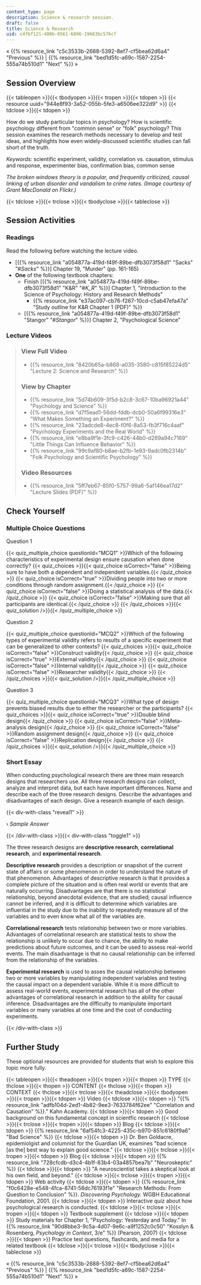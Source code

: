 ```yaml
---
content_type: page
description: Science & research session.
draft: false
title: Science & Research
uid: c4fbf121-480b-0561-6896-19683bc576cf
---
```

« {{% resource_link "c5c3533b-2688-5392-8ef7-cf5bea62d6a4" "Previous" %}} | {{% resource_link "bed1d5fc-a69c-1587-2254-555a74b510d1" "Next" %}} »

## Session Overview

{{< tableopen >}}{{< tbodyopen >}}{{< tropen >}}{{< tdopen >}}
{{< resource uuid="944e8f93-3a52-055b-5fe3-a6506ee322d9" >}}
{{< tdclose >}}{{< tdopen >}}

How do we study particular topics in psychology? How is scientific psychology different from "common sense" or "folk" psychology? This session examines the research methods necessary to develop and test ideas, and highlights how even widely-discussed scientific studies can fall short of the truth.

*Keywords:* scientific experiment, validity, correlation vs. causation, stimulus and response, experimenter bias, confirmation bias, common sense

*The broken windows theory is a popular, and frequently criticized, causal linking of urban disorder and vandalism to crime rates. (Image courtesy of Grant MacDonald on Flickr.)*

{{< tdclose >}}{{< trclose >}}{{< tbodyclose >}}{{< tableclose >}}

## Session Activities

### Readings

Read the following before watching the lecture video.

- \[{{% resource_link "a054877a-419d-f49f-89be-dfb3073f58d1" "Sacks" "#_Sacks_" %}}\] Chapter 19, "Murder" (pp. 161-165)
- **One** of the following textbook chapters:
    - Finish \[{{% resource_link "a054877a-419d-f49f-89be-dfb3073f58d1" "K&R" "#_K_R_" %}}\] Chapter 1, "Introduction to the Science of Psychology: History and Research Methods"
        - {{% resource_link "e37ac097-cb76-f267-10cd-c5ab47efa47a" "Study outline for K&R Chapter 1 (PDF)" %}}
    - \[{{% resource_link "a054877a-419d-f49f-89be-dfb3073f58d1" "Stangor" "#_Stangor_" %}}\] Chapter 2, "Psychological Science"

### Lecture Videos

> ### View Full Video
> 
> - {{% resource_link "8420b65a-b868-a035-3580-c815f85224d5" "Lecture 2: Science and Research" %}}
> 
> ### View by Chapter
> 
> - {{% resource_link "5d74b609-3f5d-b2c8-3c67-10ba96921a44" "Psychology and Science" %}}
> - {{% resource_link "d7f5ead1-56dd-fddb-dcb0-50a6f99316e3" "What Makes Something an Experiment?" %}}
> - {{% resource_link "23adcde8-4ec8-f0f6-8a53-fb3f716c4aaf" "Psychology Experiments and the Real World" %}}
> - {{% resource_link "e8ba9f1e-3fc9-c426-44b0-d269a94c7169" "Little Things Can Influence Behavior" %}}
> - {{% resource_link "99c9af80-b8ae-b2fb-1e93-9adc0fb2314b" "Folk Psychology and Scientific Psychology" %}}
> 
> ### Video Resources
> 
> - {{% resource_link "5ff7eb67-85f0-5757-99a6-5af146ea17d2" "Lecture Slides (PDF)" %}}

## Check Yourself

### Multiple Choice Questions

Question 1

{{< quiz_multiple_choice questionId="MCQ1" >}}Which of the following characteristics of experimental design ensure causation when done correctly? {{< quiz_choices >}}{{< quiz_choice isCorrect="false" >}}Being sure to have both a dependent and independent variables.{{< /quiz_choice >}} {{< quiz_choice isCorrect="true" >}}Dividing people into two or more conditions through random assignment.{{< /quiz_choice >}} {{< quiz_choice isCorrect="false" >}}Doing a statistical analysis of the data.{{< /quiz_choice >}} {{< quiz_choice isCorrect="false" >}}Making sure that all participants are identical.{{< /quiz_choice >}} {{< /quiz_choices >}}{{< quiz_solution />}}{{< /quiz_multiple_choice >}}

Question 2

{{< quiz_multiple_choice questionId="MCQ2" >}}Which of the following types of experimental validity refers to results of a specific experiment that can be generalized to other contexts? {{< quiz_choices >}}{{< quiz_choice isCorrect="false" >}}Construct validity{{< /quiz_choice >}} {{< quiz_choice isCorrect="true" >}}External validity{{< /quiz_choice >}} {{< quiz_choice isCorrect="false" >}}Internal validity{{< /quiz_choice >}} {{< quiz_choice isCorrect="false" >}}Researcher validity{{< /quiz_choice >}} {{< /quiz_choices >}}{{< quiz_solution />}}{{< /quiz_multiple_choice >}}

Question 3

{{< quiz_multiple_choice questionId="MCQ3" >}}What type of design prevents biased results due to either the researcher or the participants? {{< quiz_choices >}}{{< quiz_choice isCorrect="true" >}}Double blind design{{< /quiz_choice >}} {{< quiz_choice isCorrect="false" >}}Meta-analysis design{{< /quiz_choice >}} {{< quiz_choice isCorrect="false" >}}Random assignment design{{< /quiz_choice >}} {{< quiz_choice isCorrect="false" >}}Replication design{{< /quiz_choice >}} {{< /quiz_choices >}}{{< quiz_solution />}}{{< /quiz_multiple_choice >}}

### Short Essay

When conducting psychological research there are three main research designs that researchers use. All three research designs can collect, analyze and interpret data, but each have important differences. Name and describe each of the three research designs. Describe the advantages and disadvantages of each design. Give a research example of each design.

{{< div-with-class "reveal1" >}}

› *Sample Answer*

{{< /div-with-class >}}{{< div-with-class "toggle1" >}}

The three research designs are **descriptive research**, **correlational research**, and **experimental research**.

**Descriptive research** provides a description or snapshot of the current state of affairs or some phenomenon in order to understand the nature of that phenomenon. Advantages of descriptive research is that it provides a complete picture of the situation and is often real world or events that are naturally occurring. Disadvantages are that there is no statistical relationship, beyond anecdotal evidence, that are studied; causal influence cannot be inferred, and it is difficult to determine which variables are influential in the study due to the inability to repeatedly measure all of the variables and to even know what all of the variables are.

**Correlational research** tests relationship between two or more variables. Advantages of correlational research are statistical tests to show the relationship is unlikely to occur due to chance, the ability to make predictions about future outcomes, and it can be used to assess real-world events. The main disadvantage is that no causal relationship can be inferred from the relationship of the variables.

**Experimental research** is used to asses the causal relationship between two or more variables by manipulating independent variables and testing the causal impact on a dependent variable. While it is more difficult to assess real-world events, experimental research has all of the other advantages of correlational research in addition to the ability for causal inference. Disadvantages are the difficulty to manipulate important variables or many variables at one time and the cost of conducting experiments.

{{< /div-with-class >}}

## Further Study

These optional resources are provided for students that wish to explore this topic more fully.

{{< tableopen >}}{{< theadopen >}}{{< tropen >}}{{< thopen >}}
TYPE
{{< thclose >}}{{< thopen >}}
CONTENT
{{< thclose >}}{{< thopen >}}
CONTEXT
{{< thclose >}}{{< trclose >}}{{< theadclose >}}{{< tbodyopen >}}{{< tropen >}}{{< tdopen >}}
Video
{{< tdclose >}}{{< tdopen >}}
"{{% resource_link "adfb104d-2ed1-4b82-9ee3-7633784f62ee" "Correlation and Causation" %}}." Kahn Academy.
{{< tdclose >}}{{< tdopen >}}
Good background on this fundamental concept in scientfic research
{{< tdclose >}}{{< trclose >}}{{< tropen >}}{{< tdopen >}}
Blog
{{< tdclose >}}{{< tdopen >}}
{{% resource_link "6af54fc3-4225-435c-b970-851c6180f9a6" "Bad Science" %}}
{{< tdclose >}}{{< tdopen >}}
Dr. Ben Goldacre, epidemiolgist and columnist for the Guardian UK, examines "bad science \[as the\] best way to explain good science."
{{< tdclose >}}{{< trclose >}}{{< tropen >}}{{< tdopen >}}
Blog
{{< tdclose >}}{{< tdopen >}}
{{% resource_link "728cfcdb-d3c4-4b1f-83b4-03a4857bea7b" "Neuroskeptic" %}}
{{< tdclose >}}{{< tdopen >}}
"A neuroscientist takes a skeptical look at his own field, and beyond."
{{< tdclose >}}{{< trclose >}}{{< tropen >}}{{< tdopen >}}
Web activity
{{< tdclose >}}{{< tdopen >}}
{{% resource_link "f0c6428e-e548-4fca-8741-56dc76193f1e" "Research Methods: From Question to Conclusion" %}}. *Discovering Psychology.* WGBH Educational Foundation, 2001.
{{< tdclose >}}{{< tdopen >}}
Interactive quiz about how psychological research is conducted.
{{< tdclose >}}{{< trclose >}}{{< tropen >}}{{< tdopen >}}
Textbook supplement
{{< tdclose >}}{{< tdopen >}}
Study materials for Chapter 1, "Psychology: Yesterday and Today." In {{% resource_link "90d8bbe3-9c5a-4d07-9e6c-a9f1252c0c50" "Kosslyn & Rosenberg, *Psychology in Context*, 3/e" %}} (Pearson, 2007)
{{< tdclose >}}{{< tdopen >}}
Practice test questions, flashcards, and media for a related textbook
{{< tdclose >}}{{< trclose >}}{{< tbodyclose >}}{{< tableclose >}}

« {{% resource_link "c5c3533b-2688-5392-8ef7-cf5bea62d6a4" "Previous" %}} | {{% resource_link "bed1d5fc-a69c-1587-2254-555a74b510d1" "Next" %}} »